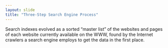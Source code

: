 ```yaml
---
layout: slide
title: "Three-Step Search Engine Process"
---
```


Search indexes evolved as a sorted “master list” of the websites and
pages of each website currently available on the WWW, found
by the Internet crawlers a search engine employs to get the data in the
first place.



